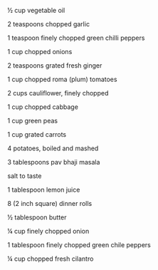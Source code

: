 ½ cup vegetable oil

2 teaspoons chopped garlic

1 teaspoon finely chopped green chilli peppers

1 cup chopped onions

2 teaspoons grated fresh ginger

1 cup chopped roma (plum) tomatoes

2 cups cauliflower, finely chopped

1 cup chopped cabbage

1 cup green peas

1 cup grated carrots

4 potatoes, boiled and mashed

3 tablespoons pav bhaji masala

salt to taste

1 tablespoon lemon juice

8 (2 inch square) dinner rolls

½ tablespoon butter

¼ cup finely chopped onion

1 tablespoon finely chopped green chile peppers

¼ cup chopped fresh cilantro